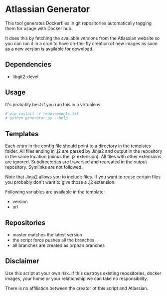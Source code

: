 # Atlassian Generator

This tool generates Dockerfiles in git repositories automatically tagging them 
for usage with Docker hub.

It does this by fetching the available versions from the Atlassian website so 
you can run it in a cron to have on-the-fly creation of new images as soon as
a new version is available for download.

## Dependencies

* libgit2-devel

## Usage

It's probably best if you run this in a virtualenv

```bash
# pip install -r requirements.txt
# python generator.py --help 
```

## Templates

Each entry in the config file should point to a directory in the templates folder.
All files ending in .j2 are parsed by Jinja2 and output in the repository in the 
same location (minus the .j2 extension). All files with other extensions are ignored.
Subdirectories are traversed and recreated in the output repository. Symlinks are not
followed.

Note that Jinja2 allows you to include files. If you want to reuse certain files you 
probably don't want to give those a .j2 extension.

Following variables are available in the template:
* version
* url

## Repositories

* master matches the latest version
* the script force pushes all the branches
* all branches are created as orphan branches

## Disclaimer

Use this script at your own risk. If this destroys existing repositories, docker
images, your home or your relationship we can take no responsibility.

There is no affiliation between the creator of this script and Atlassian.